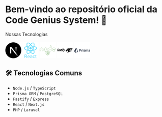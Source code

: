 <h1>Bem-vindo ao repositório oficial da Code Genius System! 👋 </h1>  

Nossas Tecnologias</br></br>
<img src="https://github.com/devicons/devicon/blob/master/icons/nextjs/nextjs-original.svg" width="50" height="50"></img>
<img src="https://github.com/devicons/devicon/blob/master/icons/react/react-original-wordmark.svg" width="50" height="50"></img>
<img src="https://github.com/devicons/devicon/blob/master/icons/nodejs/nodejs-line-wordmark.svg" width="50" height="50"></img>
<img src="https://github.com/devicons/devicon/blob/master/icons/fastify/fastify-plain-wordmark.svg" width="50" height="50"></img>
<img src="https://github.com/devicons/devicon/blob/master/icons/prisma/prisma-original-wordmark.svg" width="50" height="50"></img>

## 🛠️ Tecnologias Comuns
- `Node.js` / `TypeScript`
- `Prisma ORM` / `PostgreSQL`
- `Fastify` / `Express`
- `React` / `Next.js`
- `PHP` / `Laravel`
